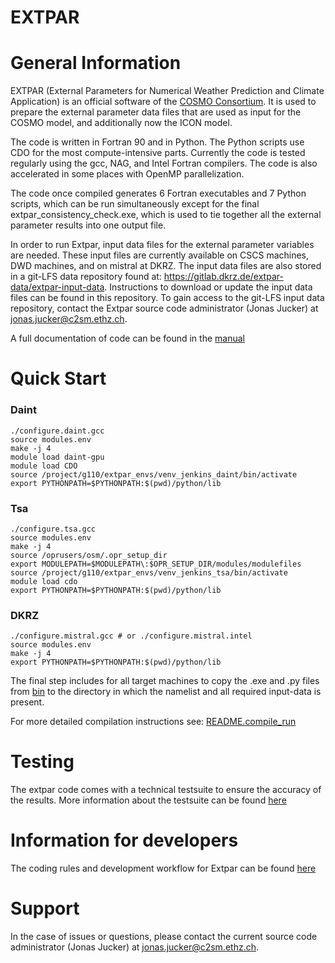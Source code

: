 # EXTPAR

# General Information
EXTPAR (External Parameters for Numerical Weather Prediction and Climate Application) is an official software of the [COSMO Consortium](www.cosmo-model.org).  It is used to prepare the external parameter data files that are used as input for the COSMO model, and additionally now the ICON model.

The code is written in Fortran 90 and in Python. The Python scripts use CDO for the most compute-intensive parts.  Currently the code is tested regularly using the gcc, NAG, and Intel Fortran compilers.  The code is also accelerated in some places with OpenMP parallelization.  

The code once compiled generates 6 Fortran executables and 7 Python scripts, which can be run simultaneously except for the final extpar_consistency_check.exe, which is used to tie together all the external parameter results into one output file.  

In order to run Extpar, input data files for the external parameter variables are needed.  These input files are currently available on CSCS machines, DWD machines, and on mistral at DKRZ.  The input data files are also stored in a git-LFS data repository found at: https://gitlab.dkrz.de/extpar-data/extpar-input-data.  Instructions to download or update the input data files can be found in this repository.  To gain access to the git-LFS input data repository, contact the Extpar source code administrator (Jonas Jucker) at jonas.jucker@c2sm.ethz.ch.

A full documentation of code can be found in the [manual](doc/user_and_implementation_manual.pdf)

# Quick Start
### Daint

```
./configure.daint.gcc
source modules.env
make -j 4
module load daint-gpu
module load CDO
source /project/g110/extpar_envs/venv_jenkins_daint/bin/activate
export PYTHONPATH=$PYTHONPATH:$(pwd)/python/lib
```

### Tsa

```
./configure.tsa.gcc
source modules.env
make -j 4
source /oprusers/osm/.opr_setup_dir
export MODULEPATH=$MODULEPATH\:$OPR_SETUP_DIR/modules/modulefiles
source /project/g110/extpar_envs/venv_jenkins_tsa/bin/activate
module load cdo
export PYTHONPATH=$PYTHONPATH:$(pwd)/python/lib
```

### DKRZ

```
./configure.mistral.gcc # or ./configure.mistral.intel
source modules.env
make -j 4
export PYTHONPATH=$PYTHONPATH:$(pwd)/python/lib
```

The final step includes for all target machines to copy 
the .exe and .py files from [bin](bin) to the directory in which the namelist and all required input-data is present.

For more detailed compilation instructions see: [README.compile_run](doc/README.compile_run.md)

# Testing
The extpar code comes with a technical testsuite to ensure the accuracy of the results.  More information about the testsuite can be found [here](test/testsuite/README.md)

# Information for developers
The coding rules and development workflow for Extpar can be found [here](doc/development.md)

# Support 
In the case of issues or questions, please contact the current source code administrator (Jonas Jucker) at jonas.jucker@c2sm.ethz.ch.  



